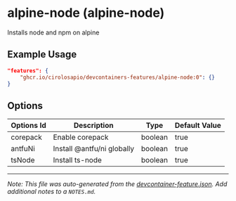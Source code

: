 
# alpine-node (alpine-node)

Installs node and npm on alpine

## Example Usage

```json
"features": {
    "ghcr.io/cirolosapio/devcontainers-features/alpine-node:0": {}
}
```

## Options

| Options Id | Description | Type | Default Value |
|-----|-----|-----|-----|
| corepack | Enable corepack | boolean | true |
| antfuNi | Install @antfu/ni globally | boolean | true |
| tsNode | Install ts-node | boolean | true |



---

_Note: This file was auto-generated from the [devcontainer-feature.json](https://github.com/cirolosapio/devcontainers-features/blob/main/src/alpine-node/devcontainer-feature.json).  Add additional notes to a `NOTES.md`._

